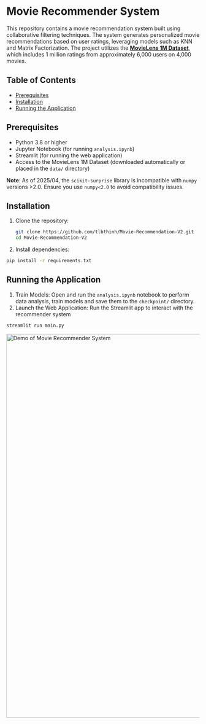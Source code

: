 # Movie Recommender System
This repository contains a movie recommendation system built using collaborative filtering techniques.
The system generates personalized movie recommendations based on user ratings, leveraging models such as KNN and Matrix Factorization.
The project utilizes the **[MovieLens 1M Dataset](https://grouplens.org/datasets/movielens/1m/)**, which includes 1 million ratings from approximately 6,000 users on 4,000 movies.

## Table of Contents
- [Prerequisites](#prerequisites)
- [Installation](#installation)
- [Running the Application](#running-the-application)

## Prerequisites
- Python 3.8 or higher
- Jupyter Notebook (for running `analysis.ipynb`)
- Streamlit (for running the web application)
- Access to the MovieLens 1M Dataset (downloaded automatically or placed in the `data/` directory)

**Note**: As of 2025/04, the `scikit-surprise` library is incompatible with `numpy` versions >2.0. Ensure you use `numpy<2.0` to avoid compatibility issues.

## Installation
1. Clone the repository:
   ```bash
   git clone https://github.com/tlbthinh/Movie-Recommendation-V2.git
   cd Movie-Recommendation-V2

2. Install dependencies:
```bash
pip install -r requirements.txt
```

## Running the Application
1. Train Models: Open and run the `analysis.ipynb` notebook to perform data analysis, train models and save them to the `checkpoint/` directory.
2. Launch the Web Application: Run the Streamlit app to interact with the recommender system
```bash
streamlit run main.py
```
<img src="https://github.com/tlbthinh/Movie-Recommendation-V2/blob/main/asset/demo_ui.gif" alt="Demo of Movie Recommender System" width="1000"/>
